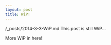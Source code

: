 ```yaml
---
layout: post
title: WiP!
---
```

/_posts/2014-3-3-WiP.md
This post is still WiP...

More WiP in here!
